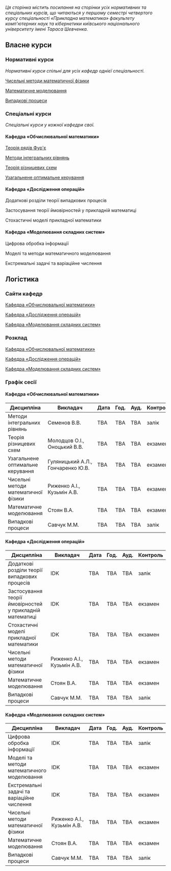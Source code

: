 <i class="text-muted">Ця сторінка містить посилання на сторінки усіх нормативних та спеціальних курсів, що читаються у першому семестрі четвертого курсу спеціальності &laquo;Прикладна математика&raquo; факультету комп'ютерних наук та кібернетики київського національного університету імені Тараса Шевченка.</i>

<div class="mt-2 mb-2 pl-3 pr-3 pb-2 pt-2 border border-primary rounded bg-white">
    <h2 class="text-primary">Власне курси</h2>
    <h3 class="text-primary">Нормативні курси</h3>
    <i class="text-muted">Нормативні курси спільні для усіх кафедр однієї спеціальності.</i>
    <p>
        <a href="/c4s1/nm-mph/">Чисельні методи математичної фізики</a>
    </p>
    <p>
        <a href="/c4s1/math-mod/">Математичне моделювання</a>
    </p>
    <p>
        <a href="/c4s1/stoch-proc/">Випадкові процеси</a>
    </p>
    <h3 class="text-primary">Спеціальні курси</h3>
    <i class="text-muted">Спеціальні курси у кожної кафедри свої.</i>
    <h4 class="text-primary">Кафедра &laquo;Обчислювальної математики&raquo;</h4>
    <p>
        <a href="/c4s1/four-ser/">Теорія рядів Фур'є</a>
    </p>
    <p>
        <a href="/c4s1/conv-opt/">Методи інтегральних рівнянь</a>
    </p>
    <p>
        <a href="/c4s1/diff-sch-th/">Теорія різницевих схем</a>
    </p>
    <p>
        <a href="/c4s1/gen-opt-control/">Узагальнене оптимальне керування</a>
    <h4 class="text-primary">Кафедра &laquo;Дослідження операцій&raquo;</h4>
    <p>
        Додаткові розділи теорії випадкових процесів
    </p>
    <p>
        Застосування теорії ймовірностей у прикладній математиці
    </p>
    <p>
        Стохастичні моделі прикладної математики
    </p>
    <h4 class="text-primary">Кафедра &laquo;Моделювання складних систем&raquo;</h4>
    <p>
        Цифрова обробка інформації
    </p>
    <p>
        Моделі та методи математичного моделювання
    </p>
    <p>
        Екстремальні задачі та варіаційне числення
    </p>
</div>

<div class="mt-2 mb-2 pl-3 pr-3 pb-2 pt-2 border border-primary rounded bg-white">
    <h2 class="text-primary">Логістика</h2>
    <h3 class="text-primary">Сайти кафедр</h3>
    <p>
        <a href="http://om.univ.kiev.ua/ua/">Кафедра &laquo;Обчислювальної математики&raquo;</a>
    </p>
    <p>
        <a href="http://do.unicyb.kiev.ua/">Кафедра &laquo;Дослідження операцій&raquo;</a>
    </p>
    <p>
        <a href="http://mss.unicyb.kiev.ua/">Кафедра &laquo;Моделювання складних систем&raquo;</a>
    </p>
    <h3 class="text-primary">Розклад</h3>
    <p>
        <a href="https://mytimetable.live/schedule/OM-4">Кафедра &laquo;Обчислювальної математики&raquo;</a>
    </p>
    <p>
        <a href="https://mytimetable.live/schedule/DO-4">Кафедра &laquo;Дослідження операцій&raquo;</a>
    </p>
    <p>
        <a href="https://mytimetable.live/schedule/MSS-4">Кафедра &laquo;Моделювання складних систем&raquo;</a>
    </p>
    <h3 class="text-primary">Графік сесії</h3>
    <h4 class="text-primary">Кафедра &laquo;Обчислювальної математики&raquo;</h4>
    <table class="table table-sm table-striped table-bordered">
        <thead class="thead-dark">
            <tr>
                <th scope="col">Дисципліна</th>
                <th scope="col">Викладач</th>
                <th scope="col">Дата</th>
                <th scope="col">Год.</th>
                <th scope="col">Ауд.</th>
                <th scope="col">Контроль</th>
            </tr>
        </thead>
        <tbody>
            <tr scope="row">
                <td>Методи інтегральних рівнянь</td>
                <td>Семенов&nbsp;В.В.</td>
                <td>TBA</td>
                <td>TBA</td>
                <td>TBA</td>
                <td>залік</td>
            </tr>
            <tr scope="row">
                <td>Теорія різницевих схем</td>
                <td>Молодцов&nbsp;О.І., Оноцький&nbsp;В.В.</td>
                <td>TBA</td>
                <td>TBA</td>
                <td>TBA</td>
                <td>екзамен</td>
            </tr>
            <tr scope="row">
                <td>Узагальнене оптимальне керування</td>
                <td>Гуляницький&nbsp;А.Л., Гончаренко&nbsp;Ю.В.</td>
                <td>TBA</td>
                <td>TBA</td>
                <td>TBA</td>
                <td>екзамен</td>
            </tr>
            <tr scope="row">
                <td>Чисельні методи математичної фізики</td>
                <td>Риженко&nbsp;А.І., Кузьмін&nbsp;А.В.</td>
                <td>TBA</td>
                <td>TBA</td>
                <td>TBA</td>
                <td>екзамен</td>
            </tr>
            <tr scope="row">
                <td>Математичне моделювання</td>
                <td>Стоян&nbsp;В.А.</td>
                <td>TBA</td>
                <td>TBA</td>
                <td>TBA</td>
                <td>екзамен</td>
            </tr>
            <tr scope="row">
                <td>Випадкові процеси</td>
                <td>Савчук&nbsp;М.М.</td>
                <td>TBA</td>
                <td>TBA</td>
                <td>TBA</td>
                <td>залік</td>
            </tr>
        </tbody>
    </table>
    <h4 class="text-primary">Кафедра &laquo;Дослідження операцій&raquo;</h4>
    <table class="table table-sm table-striped table-bordered">
        <thead class="thead-dark">
            <tr>
                <th scope="col">Дисципліна</th>
                <th scope="col">Викладач</th>
                <th scope="col">Дата</th>
                <th scope="col">Год.</th>
                <th scope="col">Ауд.</th>
                <th scope="col">Контроль</th>
            </tr>
        </thead>
        <tbody>
            <tr scope="row">
                <td>Додаткові розділи теорії випадкових процесів</td>
                <td>IDK</td>
                <td>TBA</td>
                <td>TBA</td>
                <td>TBA</td>
                <td>залік</td>
            </tr>
            <tr scope="row">
                <td>Застосування теорії ймовірностей у прикладній математиці</td>
                <td>IDK</td>
                <td>TBA</td>
                <td>TBA</td>
                <td>TBA</td>
                <td>екзамен</td>
            </tr>
            <tr scope="row">
                <td>Стохастичні моделі прикладної математики</td>
                <td>IDK</td>
                <td>TBA</td>
                <td>TBA</td>
                <td>TBA</td>
                <td>екзамен</td>
            </tr>
            <tr scope="row">
                <td>Чисельні методи математичної фізики</td>
                <td>Риженко&nbsp;А.І., Кузьмін&nbsp;А.В.</td>
                <td>TBA</td>
                <td>TBA</td>
                <td>TBA</td>
                <td>екзамен</td>
            </tr>
            <tr scope="row">
                <td>Математичне моделювання</td>
                <td>Стоян&nbsp;В.А.</td>
                <td>TBA</td>
                <td>TBA</td>
                <td>TBA</td>
                <td>екзамен</td>
            </tr>
            <tr scope="row">
                <td>Випадкові процеси</td>
                <td>Савчук&nbsp;М.М.</td>
                <td>TBA</td>
                <td>TBA</td>
                <td>TBA</td>
                <td>залік</td>
            </tr>
        </tbody>
    </table>
    <h4 class="text-primary">Кафедра &laquo;Моделювання складних систем&raquo;</h4>
    <table class="table table-sm table-striped table-bordered">
        <thead class="thead-dark">
            <tr>
                <th scope="col">Дисципліна</th>
                <th scope="col">Викладач</th>
                <th scope="col">Дата</th>
                <th scope="col">Год.</th>
                <th scope="col">Ауд.</th>
                <th scope="col">Контроль</th>
            </tr>
        </thead>
        <tbody>
            <tr scope="row">
                <td>Цифрова обробка інформації</td>
                <td>IDK</td>
                <td>TBA</td>
                <td>TBA</td>
                <td>TBA</td>
                <td>залік</td>
            </tr>
            <tr scope="row">
                <td>Моделі та методи математичного моделювання</td>
                <td>IDK</td>
                <td>TBA</td>
                <td>TBA</td>
                <td>TBA</td>
                <td>екзамен</td>
            </tr>
            <tr scope="row">
                <td>Екстремальні задачі та варіаційне числення</td>
                <td>IDK</td>
                <td>TBA</td>
                <td>TBA</td>
                <td>TBA</td>
                <td>екзамен</td>
            </tr>
            <tr scope="row">
                <td>Чисельні методи математичної фізики</td>
                <td>Риженко&nbsp;А.І., Кузьмін&nbsp;А.В.</td>
                <td>TBA</td>
                <td>TBA</td>
                <td>TBA</td>
                <td>екзамен</td>
            </tr>
            <tr scope="row">
                <td>Математичне моделювання</td>
                <td>Стоян&nbsp;В.А.</td>
                <td>TBA</td>
                <td>TBA</td>
                <td>TBA</td>
                <td>екзамен</td>
            </tr>
            <tr scope="row">
                <td>Випадкові процеси</td>
                <td>Савчук&nbsp;М.М.</td>
                <td>TBA</td>
                <td>TBA</td>
                <td>TBA</td>
                <td>залік</td>
            </tr>
        </tbody>
    </table>
</div>
